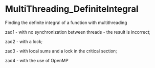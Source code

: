# MultiThreading_DefiniteIntegral
Finding the definite integral of a function with multithreading

zad1 - with no synchronization between threads - the result is incorrect;

zad2 - with a lock;

zad3 - with local sums and a lock in the critical section;

zad4 - with the use of OpenMP
